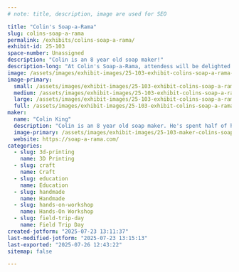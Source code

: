 ```yaml
---
# note: title, description, image are used for SEO

title: "Colin's Soap-a-Rama"
slug: colins-soap-a-rama
permalink: /exhibits/colins-soap-a-rama/
exhibit-id: 25-103
space-number: Unassigned
description: "Colin is an 8 year old soap maker!"
description-long: "At Colin's Soap-a-Rama, attendess will be delighted by learning about soap from an 8 year old! Soap Demonstrations and take home make-it-yourself kits are just part of the fun!"
image: /assets/images/exhibit-images/25-103-exhibit-colins-soap-a-rama-colin-soap-mfo-2024-7779-large.jpg
image-primary: 
  small: /assets/images/exhibit-images/25-103-exhibit-colins-soap-a-rama-colin-soap-mfo-2024-7779-small.jpg
  medium: /assets/images/exhibit-images/25-103-exhibit-colins-soap-a-rama-colin-soap-mfo-2024-7779-medium.jpg
  large: /assets/images/exhibit-images/25-103-exhibit-colins-soap-a-rama-colin-soap-mfo-2024-7779-large.jpg
  full: /assets/images/exhibit-images/25-103-exhibit-colins-soap-a-rama-colin-soap-mfo-2024-7779-full.jpg
maker: 
  name: "Colin King"
  description: "Colin is an 8 year old soap maker. He's spent half of his life learning the art of scent and foam!"
  image-primary: /assets/images/exhibit-images/25-103-maker-colins-soap-a-rama-colin-soap-mfo-2024-medium.jpg
  website: https://soap-a-rama.com/
categories: 
  - slug: 3d-printing
    name: 3D Printing
  - slug: craft
    name: Craft
  - slug: education
    name: Education
  - slug: handmade
    name: Handmade
  - slug: hands-on-workshop
    name: Hands-On Workshop
  - slug: field-trip-day
    name: Field Trip Day
created-jotform: "2025-07-23 13:11:37"
last-modified-jotform: "2025-07-23 13:15:13"
last-exported: "2025-07-26 12:43:22"
sitemap: false

---
```

